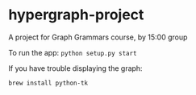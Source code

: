 # hypergraph-project

A project for Graph Grammars course, by 15:00 group

To run the app:
`python setup.py start`

If you have trouble displaying the graph:
```bash
brew install python-tk
```
